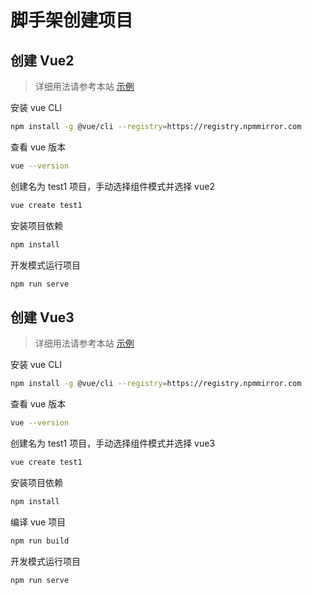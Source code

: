 # 脚手架创建项目



## 创建 Vue2

>详细用法请参考本站 [示例](https://gitee.com/dexterleslie/demonstration/tree/master/front-end/demo-vue/vue2-getting-started)

安装 vue CLI

```bash
npm install -g @vue/cli --registry=https://registry.npmmirror.com
```

查看 vue 版本

```bash
vue --version
```

创建名为 test1 项目，手动选择组件模式并选择 vue2

```bash
vue create test1
```

安装项目依赖

```bash
npm install
```

开发模式运行项目

```bash
npm run serve
```



## 创建 Vue3

>详细用法请参考本站 [示例](https://gitee.com/dexterleslie/demonstration/tree/master/front-end/demo-vue/vue3-getting-started)

安装 vue CLI

```bash
npm install -g @vue/cli --registry=https://registry.npmmirror.com
```

查看 vue 版本

```bash
vue --version
```

创建名为 test1 项目，手动选择组件模式并选择 vue3

```bash
vue create test1
```

安装项目依赖

```bash
npm install
```

编译 vue 项目

```bash
npm run build
```

开发模式运行项目

```bash
npm run serve
```

